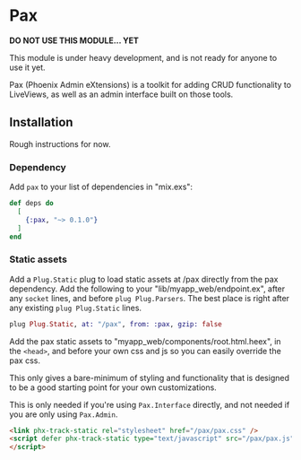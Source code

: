 # Pax

**DO NOT USE THIS MODULE... YET**

This module is under heavy development, and is not ready for anyone to use it yet.

Pax (Phoenix Admin eXtensions) is a toolkit for adding CRUD functionality to LiveViews, as well as
an admin interface built on those tools.

## Installation

Rough instructions for now.

### Dependency

Add `pax` to your list of dependencies in "mix.exs":

```elixir
def deps do
  [
    {:pax, "~> 0.1.0"}
  ]
end
```

### Static assets

Add a `Plug.Static` plug to load static assets at /pax directly from the pax dependency. Add the
following to your "lib/myapp_web/endpoint.ex", after any `socket` lines, and before
`plug Plug.Parsers`. The best place is right after any existing `plug Plug.Static` lines.

```elixir
plug Plug.Static, at: "/pax", from: :pax, gzip: false
```

Add the pax static assets to "myapp_web/components/root.html.heex", in the `<head>`, and before your own css and js
so you can easily override the pax css.

This only gives a bare-minimum of styling and functionality that is designed to be a good starting point for your own
customizations.

This is only needed if you're using `Pax.Interface` directly, and not needed if you are only using `Pax.Admin`.

```html
<link phx-track-static rel="stylesheet" href="/pax/pax.css" />
<script defer phx-track-static type="text/javascript" src="/pax/pax.js">
</script>
```

